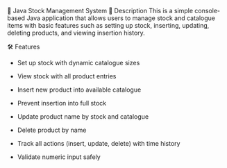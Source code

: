 🧾 Java Stock Management System
📌 Description
This is a simple console-based Java application that allows users to manage stock and catalogue items with basic features such as setting up stock, inserting, updating, deleting products, and viewing insertion history.

🛠 Features
 - Set up stock with dynamic catalogue sizes

 - View stock with all product entries

 - Insert new product into available catalogue

 - Prevent insertion into full stock

 - Update product name by stock and catalogue

 - Delete product by name

 - Track all actions (insert, update, delete) with time history

 - Validate numeric input safely

